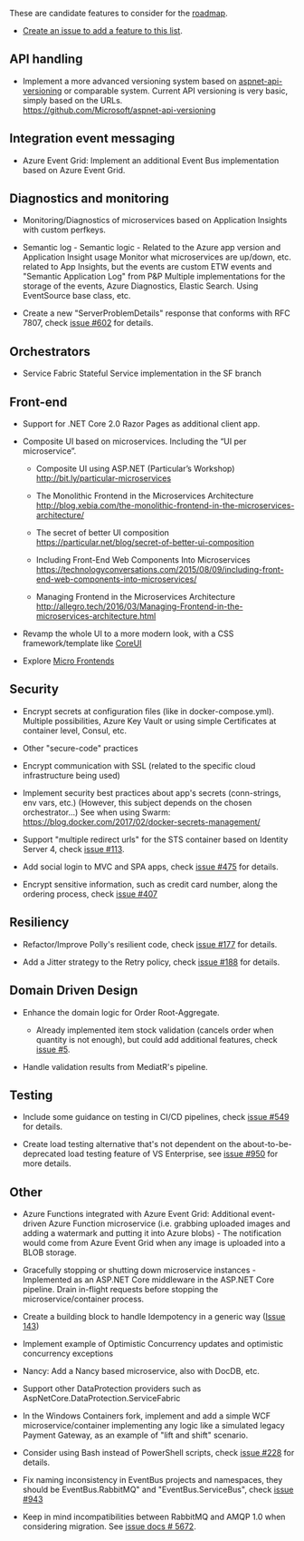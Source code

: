 These are candidate features to consider for the [roadmap](Roadmap).

- [Create an issue to add a feature to this list](https://github.com/dotnet-architecture/eShopOnContainers/issues/new).

## API handling

- Implement a more advanced versioning system based on [aspnet-api-versioning](https://github.com/Microsoft/aspnet-api-versioning) or comparable system. Current API versioning is very basic, simply based on the URLs. \
  <https://github.com/Microsoft/aspnet-api-versioning>

## Integration event messaging

- Azure Event Grid: Implement an additional Event Bus implementation based on Azure Event Grid.

## Diagnostics and monitoring

- Monitoring/Diagnostics of microservices based on Application Insights with custom perfkeys.

- Semantic log - Semantic logic - Related to the Azure app version and Application Insight usage Monitor what microservices are up/down, etc. related to App Insights, but the events are custom ETW events and "Semantic Application Log" from P&P Multiple implementations for the storage of the events, Azure Diagnostics, Elastic Search. Using EventSource base class, etc.

- Create a new "ServerProblemDetails" response that conforms with RFC 7807, check [issue #602](https://github.com/dotnet-architecture/eShopOnContainers/issues/602) for details.

## Orchestrators

- Service Fabric Stateful Service implementation in the SF branch

## Front-end

- Support for .NET Core 2.0 Razor Pages as additional client app.

- Composite UI based on microservices. Including the “UI per microservice”.

  - Composite UI using ASP.NET (Particular’s Workshop) \
    <http://bit.ly/particular-microservices> 

  - The Monolithic Frontend in the Microservices Architecture \
    <http://blog.xebia.com/the-monolithic-frontend-in-the-microservices-architecture/>

  - The secret of better UI composition \
    <https://particular.net/blog/secret-of-better-ui-composition>

  - Including Front-End Web Components Into Microservices \
    <https://technologyconversations.com/2015/08/09/including-front-end-web-components-into-microservices/>

  - Managing Frontend in the Microservices Architecture \
    <http://allegro.tech/2016/03/Managing-Frontend-in-the-microservices-architecture.html>

- Revamp the whole UI to a more modern look, with a CSS framework/template like [CoreUI](https://coreui.io/)

- Explore [Micro Frontends](https://micro-frontends.org/)

## Security

- Encrypt secrets at configuration files (like in docker-compose.yml). Multiple possibilities, Azure Key Vault or using simple Certificates at container level, Consul, etc.

- Other "secure-code" practices

- Encrypt communication with SSL (related to the specific cloud infrastructure being used)

- Implement security best practices about app's secrets (conn-strings, env vars, etc.)
  (However, this subject depends on the chosen orchestrator...)
  See when using Swarm: https://blog.docker.com/2017/02/docker-secrets-management/

- Support "multiple redirect urls" for the STS container based on Identity Server 4, check [issue #113](https://github.com/dotnet-architecture/eShopOnContainers/issues/113).

- Add social login to MVC and SPA apps, check [issue #475](https://github.com/dotnet-architecture/eShopOnContainers/issues/475) for details.

- Encrypt sensitive information, such as credit card number, along the ordering process, check [issue #407](https://github.com/dotnet-architecture/eShopOnContainers/issues/407)

## Resiliency

- Refactor/Improve Polly's resilient code, check [issue #177](https://github.com/dotnet-architecture/eShopOnContainers/issues/177) for details.

- Add a Jitter strategy to the Retry policy, check [issue #188](https://github.com/dotnet-architecture/eShopOnContainers/issues/188) for details.

## Domain Driven Design

- Enhance the domain logic for Order Root-Aggregate.

  - Already implemented item stock validation (cancels order when quantity is not enough), but could add additional features, check [issue #5](https://github.com/dotnet-architecture/eShopOnContainers/issues/5).

- Handle validation results from MediatR's pipeline.

## Testing

- Include some guidance on testing in CI/CD pipelines, check [issue #549](https://github.com/dotnet-architecture/eShopOnContainers/issues/549) for details.

- Create load testing alternative that's not dependent on the about-to-be-deprecated load testing feature of VS Enterprise, see [issue #950](https://github.com/dotnet-architecture/eShopOnContainers/issues/950) for more details.
## Other

- Azure Functions integrated with Azure Event Grid: Additional event-driven Azure Function microservice (i.e. grabbing uploaded images and adding a watermark and putting it into Azure blobs) - The notification would come from Azure Event Grid when any image is uploaded into a BLOB storage.

- Gracefully stopping or shutting down microservice instances - Implemented as an ASP.NET Core middleware in the ASP.NET Core pipeline. Drain in-flight requests before stopping the microservice/container process.

- Create a building block to handle Idempotency in a generic way ([Issue 143](https://github.com/dotnet/eShopOnContainers/issues/143))

- Implement example of Optimistic Concurrency updates and optimistic concurrency exceptions

- Nancy: Add a Nancy based microservice, also with DocDB, etc.

- Support other DataProtection providers such as AspNetCore.DataProtection.ServiceFabric

- In the Windows Containers fork, implement and add a simple WCF microservice/container implementing any logic like a simulated legacy Payment Gateway, as an example of "lift and shift" scenario.

- Consider using Bash instead of PowerShell scripts, check [issue #228](https://github.com/dotnet-architecture/eShopOnContainers/issues/228) for details.

- Fix naming inconsistency in EventBus projects and namespaces, they should be EventBus.RabbitMQ" and "EventBus.ServiceBus", check [issue #943](https://github.com/dotnet-architecture/eShopOnContainers/issues/943)

- Keep in mind incompatibilities between RabbitMQ and AMQP 1.0 when considering migration. See [issue docs # 5672](https://github.com/dotnet/docs/issues/5672).